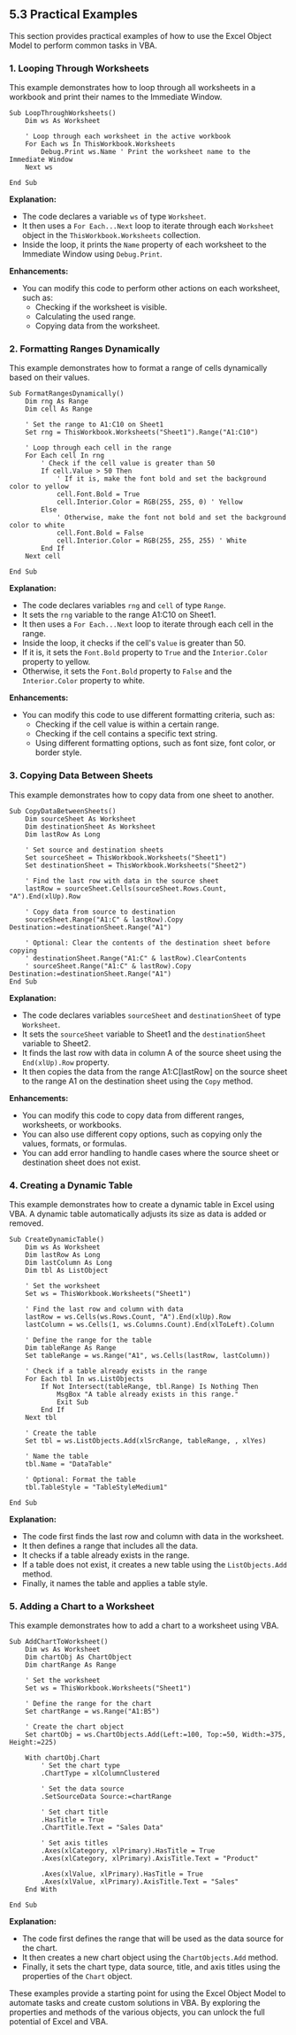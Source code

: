 ## 5.3 Practical Examples

This section provides practical examples of how to use the Excel Object Model to perform common tasks in VBA.

### 1. Looping Through Worksheets

This example demonstrates how to loop through all worksheets in a workbook and print their names to the Immediate Window.

```vba
Sub LoopThroughWorksheets()
    Dim ws As Worksheet
    
    ' Loop through each worksheet in the active workbook
    For Each ws In ThisWorkbook.Worksheets
        Debug.Print ws.Name ' Print the worksheet name to the Immediate Window
    Next ws
    
End Sub
```

**Explanation:**

-   The code declares a variable `ws` of type `Worksheet`.
-   It then uses a `For Each...Next` loop to iterate through each `Worksheet` object in the `ThisWorkbook.Worksheets` collection.
-   Inside the loop, it prints the `Name` property of each worksheet to the Immediate Window using `Debug.Print`.

**Enhancements:**

-   You can modify this code to perform other actions on each worksheet, such as:
    -   Checking if the worksheet is visible.
    -   Calculating the used range.
    -   Copying data from the worksheet.

### 2. Formatting Ranges Dynamically

This example demonstrates how to format a range of cells dynamically based on their values.

```vba
Sub FormatRangesDynamically()
    Dim rng As Range
    Dim cell As Range
    
    ' Set the range to A1:C10 on Sheet1
    Set rng = ThisWorkbook.Worksheets("Sheet1").Range("A1:C10")
    
    ' Loop through each cell in the range
    For Each cell In rng
        ' Check if the cell value is greater than 50
        If cell.Value > 50 Then
            ' If it is, make the font bold and set the background color to yellow
            cell.Font.Bold = True
            cell.Interior.Color = RGB(255, 255, 0) ' Yellow
        Else
            ' Otherwise, make the font not bold and set the background color to white
            cell.Font.Bold = False
            cell.Interior.Color = RGB(255, 255, 255) ' White
        End If
    Next cell
    
End Sub
```

**Explanation:**

-   The code declares variables `rng` and `cell` of type `Range`.
-   It sets the `rng` variable to the range A1:C10 on Sheet1.
-   It then uses a `For Each...Next` loop to iterate through each cell in the range.
-   Inside the loop, it checks if the cell's `Value` is greater than 50.
-   If it is, it sets the `Font.Bold` property to `True` and the `Interior.Color` property to yellow.
-   Otherwise, it sets the `Font.Bold` property to `False` and the `Interior.Color` property to white.

**Enhancements:**

-   You can modify this code to use different formatting criteria, such as:
    -   Checking if the cell value is within a certain range.
    -   Checking if the cell contains a specific text string.
    -   Using different formatting options, such as font size, font color, or border style.

### 3. Copying Data Between Sheets

This example demonstrates how to copy data from one sheet to another.

```vba
Sub CopyDataBetweenSheets()
    Dim sourceSheet As Worksheet
    Dim destinationSheet As Worksheet
    Dim lastRow As Long
    
    ' Set source and destination sheets
    Set sourceSheet = ThisWorkbook.Worksheets("Sheet1")
    Set destinationSheet = ThisWorkbook.Worksheets("Sheet2")
    
    ' Find the last row with data in the source sheet
    lastRow = sourceSheet.Cells(sourceSheet.Rows.Count, "A").End(xlUp).Row
    
    ' Copy data from source to destination
    sourceSheet.Range("A1:C" & lastRow).Copy Destination:=destinationSheet.Range("A1")
    
    ' Optional: Clear the contents of the destination sheet before copying
    ' destinationSheet.Range("A1:C" & lastRow).ClearContents
    ' sourceSheet.Range("A1:C" & lastRow).Copy Destination:=destinationSheet.Range("A1")
End Sub
```

**Explanation:**

-   The code declares variables `sourceSheet` and `destinationSheet` of type `Worksheet`.
-   It sets the `sourceSheet` variable to Sheet1 and the `destinationSheet` variable to Sheet2.
-   It finds the last row with data in column A of the source sheet using the `End(xlUp).Row` property.
-   It then copies the data from the range A1:C[lastRow] on the source sheet to the range A1 on the destination sheet using the `Copy` method.

**Enhancements:**

-   You can modify this code to copy data from different ranges, worksheets, or workbooks.
-   You can also use different copy options, such as copying only the values, formats, or formulas.
-   You can add error handling to handle cases where the source sheet or destination sheet does not exist.

### 4. Creating a Dynamic Table

This example demonstrates how to create a dynamic table in Excel using VBA. A dynamic table automatically adjusts its size as data is added or removed.

```vba
Sub CreateDynamicTable()
    Dim ws As Worksheet
    Dim lastRow As Long
    Dim lastColumn As Long
    Dim tbl As ListObject

    ' Set the worksheet
    Set ws = ThisWorkbook.Worksheets("Sheet1")

    ' Find the last row and column with data
    lastRow = ws.Cells(ws.Rows.Count, "A").End(xlUp).Row
    lastColumn = ws.Cells(1, ws.Columns.Count).End(xlToLeft).Column

    ' Define the range for the table
    Dim tableRange As Range
    Set tableRange = ws.Range("A1", ws.Cells(lastRow, lastColumn))

    ' Check if a table already exists in the range
    For Each tbl In ws.ListObjects
        If Not Intersect(tableRange, tbl.Range) Is Nothing Then
            MsgBox "A table already exists in this range."
            Exit Sub
        End If
    Next tbl

    ' Create the table
    Set tbl = ws.ListObjects.Add(xlSrcRange, tableRange, , xlYes)

    ' Name the table
    tbl.Name = "DataTable"

    ' Optional: Format the table
    tbl.TableStyle = "TableStyleMedium1"

End Sub
```

**Explanation:**

-   The code first finds the last row and column with data in the worksheet.
-   It then defines a range that includes all the data.
-   It checks if a table already exists in the range.
-   If a table does not exist, it creates a new table using the `ListObjects.Add` method.
-   Finally, it names the table and applies a table style.

### 5. Adding a Chart to a Worksheet

This example demonstrates how to add a chart to a worksheet using VBA.

```vba
Sub AddChartToWorksheet()
    Dim ws As Worksheet
    Dim chartObj As ChartObject
    Dim chartRange As Range

    ' Set the worksheet
    Set ws = ThisWorkbook.Worksheets("Sheet1")

    ' Define the range for the chart
    Set chartRange = ws.Range("A1:B5")

    ' Create the chart object
    Set chartObj = ws.ChartObjects.Add(Left:=100, Top:=50, Width:=375, Height:=225)

    With chartObj.Chart
        ' Set the chart type
        .ChartType = xlColumnClustered

        ' Set the data source
        .SetSourceData Source:=chartRange

        ' Set chart title
        .HasTitle = True
        .ChartTitle.Text = "Sales Data"

        ' Set axis titles
        .Axes(xlCategory, xlPrimary).HasTitle = True
        .Axes(xlCategory, xlPrimary).AxisTitle.Text = "Product"

        .Axes(xlValue, xlPrimary).HasTitle = True
        .Axes(xlValue, xlPrimary).AxisTitle.Text = "Sales"
    End With

End Sub
```

**Explanation:**

-   The code first defines the range that will be used as the data source for the chart.
-   It then creates a new chart object using the `ChartObjects.Add` method.
-   Finally, it sets the chart type, data source, title, and axis titles using the properties of the `Chart` object.

These examples provide a starting point for using the Excel Object Model to automate tasks and create custom solutions in VBA. By exploring the properties and methods of the various objects, you can unlock the full potential of Excel and VBA.
